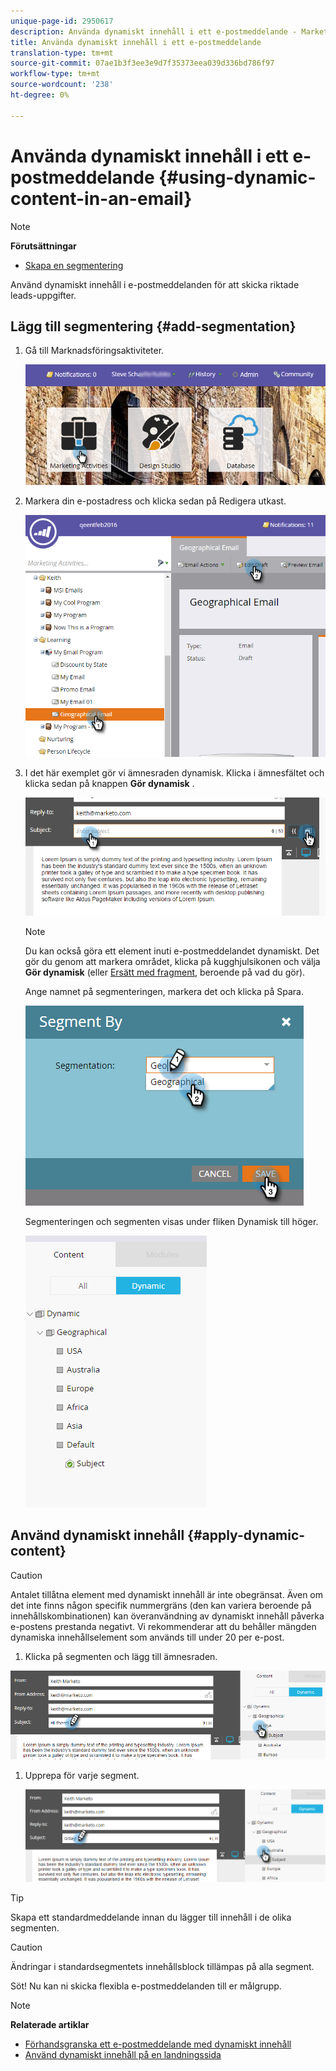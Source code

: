 ```yaml
---
unique-page-id: 2950617
description: Använda dynamiskt innehåll i ett e-postmeddelande - Marketo Docs - Produktdokumentation
title: Använda dynamiskt innehåll i ett e-postmeddelande
translation-type: tm+mt
source-git-commit: 07ae1b3f3ee3e9d7f35373eea039d336bd786f97
workflow-type: tm+mt
source-wordcount: '238'
ht-degree: 0%

---
```



# Använda dynamiskt innehåll i ett e-postmeddelande {#using-dynamic-content-in-an-email}

>[!NOTE]
>
>**Förutsättningar**
>
>* [Skapa en segmentering](../../../../product-docs/personalization/segmentation-and-snippets/segmentation/create-a-segmentation.md)

>



Använd dynamiskt innehåll i e-postmeddelanden för att skicka riktade leads-uppgifter.

## Lägg till segmentering {#add-segmentation}

1. Gå till Marknadsföringsaktiviteter.

   ![](assets/login-marketing-activities.png)

1. Markera din e-postadress och klicka sedan på Redigera utkast.

   ![](assets/1.2.png)

1. I det här exemplet gör vi ämnesraden dynamisk. Klicka i ämnesfältet och klicka sedan på knappen **Gör dynamisk** .

   ![](assets/1.3.png)

   >[!NOTE]
   >
   >Du kan också göra ett element inuti e-postmeddelandet dynamiskt. Det gör du genom att markera området, klicka på kugghjulsikonen och välja **Gör dynamisk** (eller [Ersätt med fragment](../../../../product-docs/personalization/segmentation-and-snippets/snippets/create-a-snippet.md), beroende på vad du gör).

   Ange namnet på segmenteringen, markera det och klicka på Spara.

   ![](assets/1.4.png)

   Segmenteringen och segmenten visas under fliken Dynamisk till höger.

   ![](assets/1.5.png)

## Använd dynamiskt innehåll {#apply-dynamic-content}

>[!CAUTION]
>
>Antalet tillåtna element med dynamiskt innehåll är inte obegränsat. Även om det inte finns någon specifik nummergräns (den kan variera beroende på innehållskombinationen) kan överanvändning av dynamiskt innehåll påverka e-postens prestanda negativt. Vi rekommenderar att du behåller mängden dynamiska innehållselement som används till under 20 per e-post.

1. Klicka på segmenten och lägg till ämnesraden.

![](assets/2.1.png)

1. Upprepa för varje segment.

   ![](assets/2.2.png)

>[!TIP]
>
>Skapa ett standardmeddelande innan du lägger till innehåll i de olika segmenten.

>[!CAUTION]
>
>Ändringar i standardsegmentets innehållsblock tillämpas på alla segment.

Söt! Nu kan ni skicka flexibla e-postmeddelanden till er målgrupp.

>[!NOTE]
>
>**Relaterade artiklar**
>
>* [Förhandsgranska ett e-postmeddelande med dynamiskt innehåll](preview-an-email-with-dynamic-content.md)
>* [Använd dynamiskt innehåll på en landningssida](../../../../product-docs/demand-generation/landing-pages/free-form-landing-pages/use-dynamic-content-in-a-free-form-landing-page.md)

>



